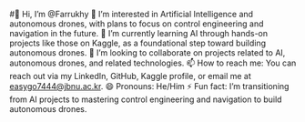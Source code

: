 #👋 Hi, I’m @Farrukhy
👀 I’m interested in Artificial Intelligence and autonomous drones, with plans to focus on control engineering and navigation in the future.
🌱 I’m currently learning AI through hands-on projects like those on Kaggle, as a foundational step toward building autonomous drones.
💞️ I’m looking to collaborate on projects related to AI, autonomous drones, and related technologies.
📫 How to reach me: You can reach out via my LinkedIn, GitHub, Kaggle profile, or email me at easygo7444@jbnu.ac.kr.
😄 Pronouns: He/Him
⚡ Fun fact: I’m transitioning from AI projects to mastering control engineering and navigation to build autonomous drones.


